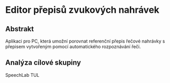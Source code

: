# Editor přepisů zvukových nahrávek
## Abstrakt
Aplikaci pro PC, která umožní porovnat referenční přepis řečové nahrávky s přepisem vytvořeným pomocí automatického rozpoznávání řeči. 

## Analýza cílové skupiny
SpeechLab TUL
